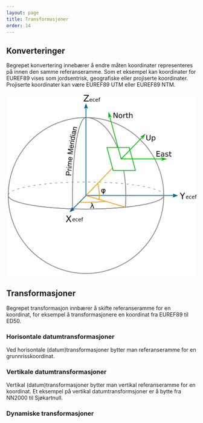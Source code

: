```yaml
---
layout: page
title: Transformasjoner
order: 14
---
```


## Konverteringer

Begrepet konvertering innebærer å endre måten koordinater representeres på innen den samme referanseramme. Som et eksempel kan koordinater for EUREF89 vises som jordsentrisk, geografiske eller projiserte koordinater. Projiserte koordinater kan være EUREF89 UTM eller EUREF89 NTM.		

![Konverteringer](../src/ECEF_ENU_Longitude_Latitude_relationships.png)

<!-- Original link: https://en.wikipedia.org/wiki/Local_tangent_plane_coordinates#/media/File:ECEF_ENU_Longitude_Latitude_relationships.svg -->


## Transformasjoner

Begrepet transformasjon innbærer å skifte referanseramme for en koordinat, for eksempel å transformasjonere en koordinat fra EUREF89 til ED50.

### Horisontale datumtransformasjoner

Ved horisontale (datum)transformasjoner bytter man referanseramme for en grunnrisskoordinat.

### Vertikale datumtransformasjoner

Vertikal (datum)transformasjoner bytter man vertikal referanseramme for en koordinat. Et eksempel på vertikal datumtransformsjoner er å bytte fra NN2000 til Sjøkartnull.

### Dynamiske transformasjoner


